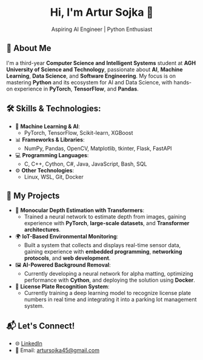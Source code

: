 <h1 align="center">Hi, I'm Artur Sojka 👋</h1>
<p align="center">Aspiring AI Engineer | Python Enthusiast</p>

## 🌟 About Me

I'm a third-year **Computer Science and Intelligent Systems** student at **AGH University of Science and Technology**, passionate about **AI**, **Machine Learning**, **Data Science**, and **Software Engineering**. My focus is on mastering **Python** and its ecosystem for AI and Data Science, with hands-on experience in **PyTorch**, **TensorFlow**, and **Pandas**.

## 🛠️ Skills & Technologies:

- 🧠 **Machine Learning & AI**:
  - PyTorch, TensorFlow, Scikit-learn, XGBoost
- 📊 **Frameworks & Libraries**:
  - NumPy, Pandas, OpenCV, Matplotlib, tkinter, Flask, FastAPI
- 💻 **Programming Languages**:
  - C, C++, Cython, C#, Java, JavaScript, Bash, SQL
- ⚙️ **Other Technologies**:
  - Linux, WSL, Git, Docker

## 🚀 My Projects

- 🔬 **Monocular Depth Estimation with Transformers**:
  - Trained a neural network to estimate depth from images, gaining experience with **PyTorch**, **large-scale datasets**, and **Transformer architectures**.
- 🌍 **IoT-Based Environmental Monitoring**:
  - Built a system that collects and displays real-time sensor data, gaining experience with **embedded programming**, **networking protocols**, and **web development**.
- 🖼️ **AI-Powered Background Removal**:
  - Currently developing a neural network for alpha matting, optimizing performance with **Cython**, and deploying the solution using **Docker**.
- 🚗 **License Plate Recognition System**:
  - Currently training a deep learning model to recognize license plate numbers in real time and integrating it into a parking lot management system.

## 📬 Let's Connect!

- 🌐 [LinkedIn](https://www.linkedin.com/in/artur-sojka-076921357/)
- 📧 Email: artursojka45@gmail.com
